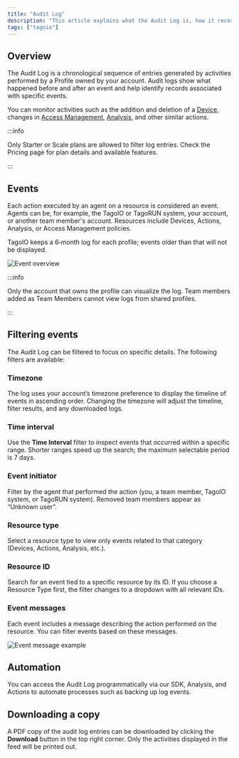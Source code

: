 ```yaml
---
title: "Audit Log"
description: "This article explains what the Audit Log is, how it records chronological activity from user Profiles, and what types of events you can monitor. It also notes plan restrictions for filtering log entries."
tags: ["tagoio"]
---
```

## Overview

The Audit Log is a chronological sequence of entries generated by activities performed by a Profile owned by your account. Audit logs show what happened before and after an event and help identify records associated with specific events.

You can monitor activities such as the addition and deletion of a [Device](/docs/tagoio/devices/), changes in  [Access Management](/docs/tagoio/tagorun/access-management/), [Analysis](/docs/tagoio/analysis/), and other similar actions.

:::info

Only Starter or Scale plans are allowed to filter log entries. Check the Pricing page for plan details and available features.

:::

## Events

Each action executed by an agent on a resource is considered an event. Agents can be, for example, the TagoIO or TagoRUN system, your account, or another team member's account. Resources include Devices, Actions, Analysis, or Access Management policies.

TagoIO keeps a 6‑month log for each profile; events older than that will not be displayed.

![Event overview](/docs_imagem/tagoio/rounded-image-1761078341385.png)

:::info

Only the account that owns the profile can visualize the log. Team members added as Team Members cannot view logs from shared profiles.

:::

## Filtering events

The Audit Log can be filtered to focus on specific details. The following filters are available:

### Timezone
The log uses your account’s timezone preference to display the timeline of events in ascending order. Changing the timezone will adjust the timeline, filter results, and any downloaded logs.

### Time interval
Use the **Time Interval** filter to inspect events that occurred within a specific range. Shorter ranges speed up the search; the maximum selectable period is 7 days.

### Event initiator
Filter by the agent that performed the action (you, a team member, TagoIO system, or TagoRUN system). Removed team members appear as “Unknown user”.

### Resource type
Select a resource type to view only events related to that category (Devices, Actions, Analysis, etc.).

### Resource ID
Search for an event tied to a specific resource by its ID. If you choose a Resource Type first, the filter changes to a dropdown with all relevant IDs.

### Event messages
Each event includes a message describing the action performed on the resource. You can filter events based on these messages.

![Event message example](/docs_imagem/tagoio/rounded-image-1761078136729.png)

## Automation

You can access the Audit Log programmatically via our SDK, Analysis, and Actions to automate processes such as backing up log events.

## Downloading a copy

A PDF copy of the audit log entries can be downloaded by clicking the **Download** button in the top right corner. Only the activities displayed in the feed will be printed out.

